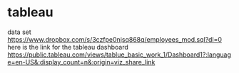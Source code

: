 # tableau
data set https://www.dropbox.com/s/3czfpe0njsq868q/employees_mod.sql?dl=0
here is the link for the tableau dashboard
https://public.tableau.com/views/tablue_basic_work_1/Dashboard1?:language=en-US&:display_count=n&:origin=viz_share_link
